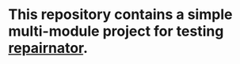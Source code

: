 # This repository contains a simple multi-module project for testing [repairnator](https://github.com/Spirals-Team/repairnator).
